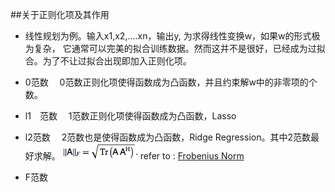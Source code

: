 ##关于正则化项及其作用

* 线性规划为例。输入x1,x2,....xn，输出y, 为求得线性变换w，如果w的形式极为复杂，
  它通常可以完美的拟合训练数据。然而这并不是很好，已经成为过拟合。为了不让过拟合出现即加入正则化项。

* 0范数
　0范数正则化项使得函数成为凸函数，并且约束解w中的非零项的个数。

* l1　范数
　1范数正则化项使得函数成为凸函数，Lasso
 
* l2范数
　2范数也是使得函数成为凸函数，Ridge Regression。其中2范数最好求解。
 ![L2norm](NumberedEquation2.gif)
 refer to : [Frobenius Norm](http://mathworld.wolfram.com/FrobeniusNorm.html)

* F范数


